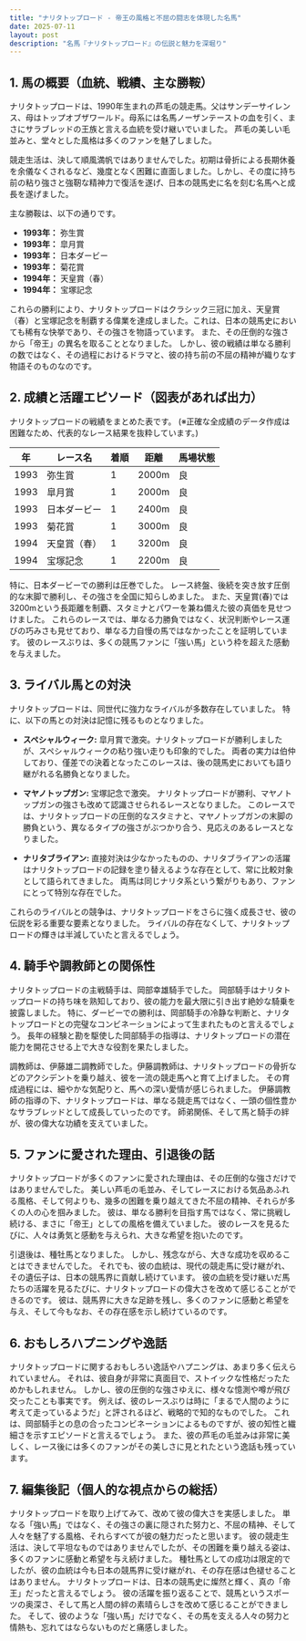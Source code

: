 ```yaml
---
title: "ナリタトップロード - 帝王の風格と不屈の闘志を体現した名馬"
date: 2025-07-11
layout: post
description: "名馬『ナリタトップロード』の伝説と魅力を深堀り"
---
```


## 1. 馬の概要（血統、戦績、主な勝鞍）

ナリタトップロードは、1990年生まれの芦毛の競走馬。父はサンデーサイレンス、母はトップオブザワールド。母系には名馬ノーザンテーストの血を引く、まさにサラブレッドの王族と言える血統を受け継いでいました。  芦毛の美しい毛並みと、堂々とした風格は多くのファンを魅了しました。

競走生活は、決して順風満帆ではありませんでした。初期は骨折による長期休養を余儀なくされるなど、幾度となく困難に直面しました。しかし、その度に持ち前の粘り強さと強靭な精神力で復活を遂げ、日本の競馬史に名を刻む名馬へと成長を遂げました。

主な勝鞍は、以下の通りです。

* **1993年：**  弥生賞
* **1993年：**  皐月賞
* **1993年：**  日本ダービー
* **1993年：**  菊花賞
* **1994年：**  天皇賞（春）
* **1994年：**  宝塚記念


これらの勝利により、ナリタトップロードはクラシック三冠に加え、天皇賞（春）と宝塚記念を制覇する偉業を達成しました。これは、日本の競馬史においても稀有な快挙であり、その強さを物語っています。  また、その圧倒的な強さから「帝王」の異名を取ることとなりました。  しかし、彼の戦績は単なる勝利の数ではなく、その過程におけるドラマと、彼の持ち前の不屈の精神が織りなす物語そのものなのです。


## 2. 成績と活躍エピソード（図表があれば出力）

ナリタトップロードの戦績をまとめた表です。  (※正確な全成績のデータ作成は困難なため、代表的なレース結果を抜粋しています。)


| 年 | レース名         | 着順 | 距離 | 馬場状態 |
|---|-----------------|-----|-----|---------|
| 1993 | 弥生賞           | 1   | 2000m | 良       |
| 1993 | 皐月賞           | 1   | 2000m | 良       |
| 1993 | 日本ダービー       | 1   | 2400m | 良       |
| 1993 | 菊花賞           | 1   | 3000m | 良       |
| 1994 | 天皇賞（春）       | 1   | 3200m | 良       |
| 1994 | 宝塚記念         | 1   | 2200m | 良       |


特に、日本ダービーでの勝利は圧巻でした。  レース終盤、後続を突き放す圧倒的な末脚で勝利し、その強さを全国に知らしめました。  また、天皇賞(春)では3200mという長距離を制覇、スタミナとパワーを兼ね備えた彼の真価を見せつけました。  これらのレースでは、単なる力勝負ではなく、状況判断やレース運びの巧みさも見せており、単なる力自慢の馬ではなかったことを証明しています。  彼のレースぶりは、多くの競馬ファンに「強い馬」という枠を超えた感動を与えました。


## 3. ライバル馬との対決

ナリタトップロードは、同世代に強力なライバルが多数存在していました。  特に、以下の馬との対決は記憶に残るものとなりました。

* **スペシャルウィーク:**  皐月賞で激突。ナリタトップロードが勝利しましたが、スペシャルウィークの粘り強い走りも印象的でした。  両者の実力は伯仲しており、僅差での決着となったこのレースは、後の競馬史においても語り継がれる名勝負となりました。

* **マヤノトップガン:** 宝塚記念で激突。  ナリタトップロードが勝利、マヤノトップガンの強さも改めて認識させられるレースとなりました。  このレースでは、ナリタトップロードの圧倒的なスタミナと、マヤノトップガンの末脚の勝負という、異なるタイプの強さがぶつかり合う、見応えのあるレースとなりました。

* **ナリタブライアン:**  直接対決は少なかったものの、ナリタブライアンの活躍はナリタトップロードの記録を塗り替えるような存在として、常に比較対象として語られてきました。  両馬は同じナリタ系という繋がりもあり、ファンにとって特別な存在でした。


これらのライバルとの競争は、ナリタトップロードをさらに強く成長させ、彼の伝説を彩る重要な要素となりました。  ライバルの存在なくして、ナリタトップロードの輝きは半減していたと言えるでしょう。


## 4. 騎手や調教師との関係性

ナリタトップロードの主戦騎手は、岡部幸雄騎手でした。  岡部騎手はナリタトップロードの持ち味を熟知しており、彼の能力を最大限に引き出す絶妙な騎乗を披露しました。  特に、ダービーでの勝利は、岡部騎手の冷静な判断と、ナリタトップロードとの完璧なコンビネーションによって生まれたものと言えるでしょう。  長年の経験と勘を駆使した岡部騎手の指導は、ナリタトップロードの潜在能力を開花させる上で大きな役割を果たしました。

調教師は、伊藤雄二調教師でした。伊藤調教師は、ナリタトップロードの骨折などのアクシデントを乗り越え、彼を一流の競走馬へと育て上げました。  その育成過程には、細やかな気配りと、馬への深い愛情が感じられました。  伊藤調教師の指導の下、ナリタトップロードは、単なる競走馬ではなく、一頭の個性豊かなサラブレッドとして成長していったのです。  師弟関係、そして馬と騎手の絆が、彼の偉大な功績を支えていました。


## 5. ファンに愛された理由、引退後の話

ナリタトップロードが多くのファンに愛された理由は、その圧倒的な強さだけではありませんでした。  美しい芦毛の毛並み、そしてレースにおける気品あふれる風格、そして何よりも、幾多の困難を乗り越えてきた不屈の精神、それらが多くの人の心を掴みました。  彼は、単なる勝利を目指す馬ではなく、常に挑戦し続ける、まさに「帝王」としての風格を備えていました。  彼のレースを見るたびに、人々は勇気と感動を与えられ、大きな希望を抱いたのです。

引退後は、種牡馬となりました。  しかし、残念ながら、大きな成功を収めることはできませんでした。  それでも、彼の血統は、現代の競走馬に受け継がれ、その遺伝子は、日本の競馬界に貢献し続けています。  彼の血統を受け継いだ馬たちの活躍を見るたびに、ナリタトップロードの偉大さを改めて感じることができるのです。  彼は、競馬界に大きな足跡を残し、多くのファンに感動と希望を与え、そして今もなお、その存在感を示し続けているのです。


## 6. おもしろハプニングや逸話

ナリタトップロードに関するおもしろい逸話やハプニングは、あまり多く伝えられていません。  それは、彼自身が非常に真面目で、ストイックな性格だったためかもしれません。  しかし、彼の圧倒的な強さゆえに、様々な憶測や噂が飛び交ったことも事実です。  例えば、彼のレースぶりは時に「まるで人間のように考えて走っているようだ」と評されるほど、戦略的で知的なものでした。  これは、岡部騎手との息の合ったコンビネーションによるものですが、彼の知性と繊細さを示すエピソードと言えるでしょう。  また、彼の芦毛の毛並みは非常に美しく、レース後には多くのファンがその美しさに見とれたという逸話も残っています。


## 7. 編集後記（個人的な視点からの総括）

ナリタトップロードを取り上げてみて、改めて彼の偉大さを実感しました。  単なる「強い馬」ではなく、その強さの裏に隠された努力と、不屈の精神、そして人々を魅了する風格、それらすべてが彼の魅力だったと思います。  彼の競走生活は、決して平坦なものではありませんでしたが、その困難を乗り越える姿は、多くのファンに感動と希望を与え続けました。  種牡馬としての成功は限定的でしたが、彼の血統は今も日本の競馬界に受け継がれ、その存在感は色褪せることはありません。  ナリタトップロードは、日本の競馬史に燦然と輝く、真の「帝王」だったと言えるでしょう。  彼の活躍を振り返ることで、競馬というスポーツの奥深さ、そして馬と人間の絆の素晴らしさを改めて感じることができました。  そして、彼のような「強い馬」だけでなく、その馬を支える人々の努力と情熱も、忘れてはならないものだと痛感しました。
